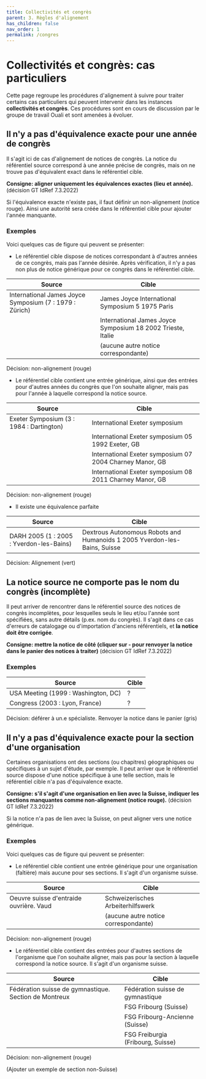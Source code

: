 ```yaml
---
title: Collectivités et congrès
parent: 3. Règles d'alignement
has_children: false
nav_order: 1
permalink: /congres
---
```


# Collectivités et congrès: cas particuliers

Cette page regroupe les procédures d'alignement à suivre pour traiter certains cas particuliers
qui peuvent intervenir dans les instances **collectivités et congrès**.
Ces procédures sont en cours de discussion par le groupe de travail Ouali et sont amenées à évoluer.

## Il n'y a pas d'équivalence exacte pour une année de congrès

Il s'agit ici de cas d'alignement de notices de congrès. La notice du référentiel source correspond
à une année précise de congrès, mais on ne trouve pas d'équivalent exact dans le référentiel cible.

**Consigne: aligner uniquement les équivalences exactes (lieu et année).** (décision GT IdRef 7.3.2022)

Si l'équivalence exacte n'existe pas, il faut définir un non-alignement (notice rouge). Ainsi une autorité sera créée dans le référentiel cible pour ajouter l'année manquante.

### Exemples

Voici quelques cas de figure qui peuvent se présenter:

* Le référentiel cible dispose de notices correspondant à d'autres années de ce congrès, mais pas l'année désirée. Après vérification, il n'y a pas non plus de notice générique pour ce congrès dans le référentiel cible.

| Source                                   | Cible                                                    |
| ---------------------------------------- | -------------------------------------------------------- |
| International James Joyce Symposium (7 : 1979 : Zürich) | James Joyce International Symposium 5 1975 Paris |
|                                          | International James Joyce Symposium 18 2002 Trieste, Italie |
|                                          | (aucune autre notice correspondante)       |

Décision: non-alignement (rouge)

* Le référentiel cible contient une entrée générique, ainsi que des entrées pour d'autres années du congrès que l'on souhaite aligner, mais pas pour l'année à laquelle correspond la notice source.

| Source                                   | Cible                                                    |
| ---------------------------------------- | -------------------------------------------------------- |
| Exeter Symposium (3 : 1984 : Dartington) | International Exeter symposium                           |
|                                          | International Exeter symposium 05 1992 Exeter, GB        |
|                                          | International Exeter symposium 07 2004 Charney Manor, GB |
|                                          | International Exeter symposium 08 2011 Charney Manor, GB |

Décision: non-alignement (rouge)

* Il existe une équivalence parfaite

| Source                                   | Cible                                                    |
| ---------------------------------------- | -------------------------------------------------------- |
| DARH 2005 (1 : 2005 : Yverdon-les-Bains) | Dextrous Autonomous Robots and Humanoids 1 2005 Yverdon-les-Bains, Suisse                           |

Décision: Alignement (vert)

## La notice source ne comporte pas le nom du congrès (incomplète)

Il peut arriver de rencontrer dans le référentiel source des notices de congrès incomplètes, pour lesquelles
seuls le lieu et/ou l'année sont spécifiées, sans autre détails (p.ex. nom du congrès). 
Il s'agit dans ce cas d'erreurs de catalogage ou d'importation d'anciens référentiels, et **la notice doit
être corrigée**.

**Consigne: mettre la notice de côté (cliquer sur - pour renvoyer la notice dans le panier des notices à traiter)** (décision GT IdRef 7.3.2022)

### Exemples

| Source                                   | Cible                                                    |
| ---------------------------------------- | -------------------------------------------------------- |
| USA Meeting (1999 : Washington, DC)      | ?                                                        |
| Congress (2003 : Lyon, France)           | ?                                                        |

Décision: déférer à un.e spécialiste. Renvoyer la notice dans le panier (gris)

## Il n'y a pas d'équivalence exacte pour la section d'une organisation

Certaines organisations ont des sections (ou chapitres) géographiques ou spécifiques à un sujet d'étude,
par exemple. Il peut arriver que le référentiel source dispose d'une notice spécifique à une telle
section, mais le référentiel cible n'a pas d'équivalence exacte.

**Consigne: s'il s'agit d'une organisation en lien avec la Suisse, indiquer les sections manquantes comme
non-alignement (notice rouge).** (décision GT IdRef 7.3.2022)

Si la notice n'a pas de lien avec la Suisse, on peut aligner vers une notice générique.

### Exemples

Voici quelques cas de figure qui peuvent se présenter:

* Le référentiel cible contient une entrée générique pour une organisation (faîtière) mais aucune pour ses sections. Il s'agit d'un organisme suisse.

| Source                                   | Cible                                                    |
| ---------------------------------------- | -------------------------------------------------------- |
| Oeuvre suisse d'entraide ouvrière. Vaud  | Schweizerisches Arbeiterhilfswerk                        |
|                                          | (aucune autre notice correspondante)                     |

Décision: non-alignement (rouge)

* Le référentiel cible contient des entrées pour d'autres sections de l'organisme que l'on souhaite aligner, mais pas pour la section à laquelle correspond la notice source. Il s'agit d'un organisme suisse.

| Source                                                | Cible                                       |
| ----------------------------------------------------- | ------------------------------------------- |
| Fédération suisse de gymnastique. Section de Montreux | Fédération suisse de gymnastique            |
|                                                       | FSG Fribourg (Suisse)                       |
|                                                       | FSG Fribourg-Ancienne (Suisse)              |
|                                                       | FSG Freiburgia (Fribourg, Suisse)           |

Décision: non-alignement (rouge)

(Ajouter un exemple de section non-Suisse)